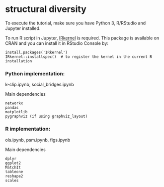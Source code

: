 # structural diversity

To execute the tutorial, make sure you have Python 3, R/RStudio and Jupyter installed.

To run R script in Jupyter, [IRkernel](https://github.com/IRkernel/IRkernel) is required. This package is available on CRAN and you can install it in RStudio Console by:
```
install.packages('IRkernel')
IRkernel::installspec()  # to register the kernel in the current R installation
```

### Python implementation:
k-clip.ipynb,
social_bridges.ipynb

Main dependencies
```
networkx
pandas
matplotlib
pygraphviz (if using graphviz_layout)
```

### R implementation:
ols.ipynb,
psm.ipynb,
figs.ipynb

Main dependencies
```
dplyr
ggplot2
MatchIt
tableone
reshape2
scales
```
